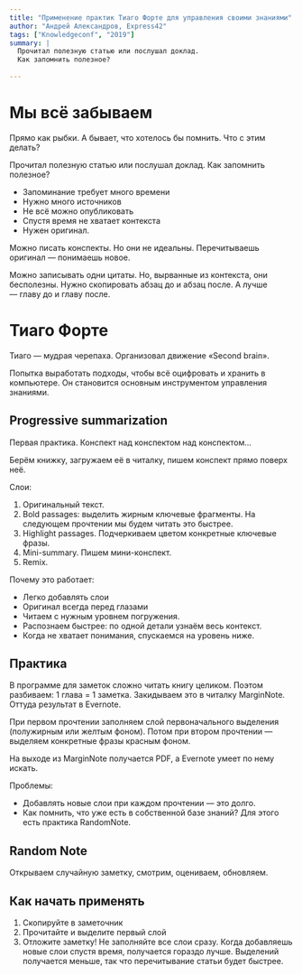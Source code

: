 ```yaml
---
title: "Применение практик Тиаго Форте для управления своими знаниями"
author: "Андрей Александров, Express42"
tags: ["Knowledgeconf", "2019"]
summary: |
  Прочитал полезную статью или послушал доклад.
  Как запомнить полезное?
  
---
```


# Мы всё забываем

Прямо как рыбки.
А бывает, что хотелось бы помнить.
Что с этим делать?

Прочитал полезную статью или послушал доклад.
Как запомнить полезное?

* Запоминание требует много времени
* Нужно много источников
* Не всё можно опубликовать
* Спустя время не хватает контекста
* Нужен оригинал.

Можно писать конспекты.
Но они не идеальны.
Перечитываешь оригинал — понимаешь новое.

Можно записывать одни цитаты.
Но, вырванные из контекста, они бесполезны.
Нужно скопировать абзац до и абзац после.
А лучше — главу до и главу после.

# Тиаго Форте

Тиаго — мудрая черепаха.
Организовал движение «Second brain».

Попытка выработать подходы, чтобы всё оцифровать и хранить в компьютере.
Он становится основным инструментом управления знаниями.

## Progressive summarization

Первая практика.
Конспект над конспектом над конспектом...

Берём книжку, загружаем её в читалку, пишем конспект прямо поверх неё.

Слои:

1. Оригинальный текст.
1. Bold passages: выделить жирным ключевые фрагменты.
    На следующем прочтении мы будем читать это быстрее.
1. Highlight passages. Подчеркиваем цветом конкретные ключевые фразы.
1. Mini-summary. Пишем мини-конспект.
1. Remix.

Почему это работает:

* Легко добавлять слои
* Оригинал всегда перед глазами
* Читаем с нужным уровнем погружения.
* Распознаем быстрее: по одной детали узнаём весь контекст.
* Когда не хватает понимания, спускаемся на уровень ниже.

## Практика

В программе для заметок сложно читать книгу целиком.
Поэтом разбиваем: 1 глава = 1 заметка.
Закидываем это в читалку MarginNote.
Оттуда результат в Evernote.

При первом прочтении заполняем слой первоначального выделения (полужирным или желтым фоном).
Потом при втором прочтении — выделяем конкретные фразы красным фоном.

На выходе из MarginNote получается PDF, а Evernote умеет по нему искать.

Проблемы:

* Добавлять новые слои при каждом прочтении — это долго.
* Как помнить, что уже есть в собственной базе знаний? Для этого есть практика RandomNote.

## Random Note

Открываем случайную заметку, смотрим, оцениваем, обновляем.

## Как начать применять

1. Скопируйте в заметочник
1. Прочитайте и выделите первый слой
1. Отложите заметку! Не заполняйте все слои сразу.
    Когда добавляешь новые слои спустя время, получается гораздо лучше.
    Выделений получается меньше, так что перечитывание статьи будет быстрее.
